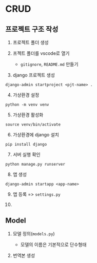 # CRUD

## 프로젝트 구조 작성

1. 프로젝트 폴더 생성

2. 프젝트 폴더를 vscode로 열기
    - `gitignore`, `README.md` 만들기

3. django 프로젝트 생성
```
django-admin startproject <pjt-name> .
```

4. 가상환경 설정
```
python -m venv venv
```

5. 가상환경 활성화
```
source venv/bin/activate   
```
6. 가상환경에 django 설치
```
pip install django
```
7. 서버 실행 확인 
```
python manage.py runserver
```
8. 앱 생성
```
django-admin startapp <app-name>
```
9. 앱 등록 => `settings.py`

10. 


## Model 
1. 모델 정의(`models.py`)
    - 모델의 이름은 기본적으로 단수형태

2. 번역본 생성
